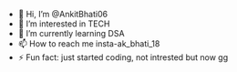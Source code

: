 - 👋 Hi, I’m @AnkitBhati06
- 👀 I’m interested in TECH
- 🌱 I’m currently learning DSA
- 📫 How to reach me insta-ak_bhati_18
- ⚡ Fun fact: just started coding, not intrested but now gg

<!---
AnkitBhati06/AnkitBhati06 is a ✨ special ✨ repository because its `README.md` (this file) appears on your GitHub profile.
You can click the Preview link to take a look at your changes.
--->
